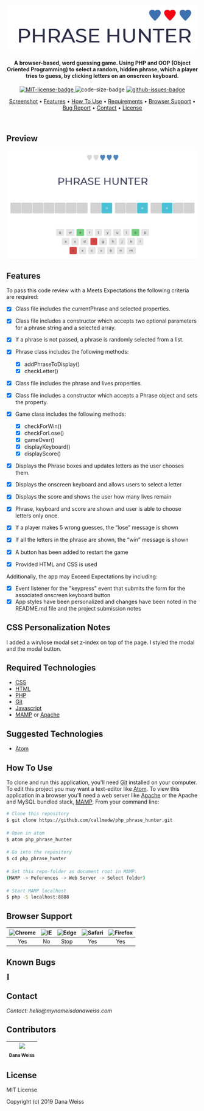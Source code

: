 <h1 align="center">
  <br>
  <a href="http://www.amitmerchant.com/electron-markdownify"><img src="/images/Logo.png" alt="Pic of the App" width="600px"></a>
</h1>

<h4 align="center">
A browser-based, word guessing game. Using PHP and OOP (Object Oriented Programming) to select a random, hidden phrase, which a player tries to guess, by clicking letters on an onscreen keyboard.
</h4>

<p align="center">
  <a href="https://opensource.org/licenses/MIT">
    <img src="https://img.shields.io/badge/License-MIT-green.svg?style=popout"
    alt="MIT-license-badge">
  </a>
  <img src="https://img.shields.io/github/languages/code-size/callmedw/php_phrase_hunter.svg?style=popout"
  alt="code-size-badge">
  <a href="https://GitHub.com/callmedw/php_phrase_hunter/issues/">
    <img src="https://img.shields.io/github/issues/callmedw/php_phrase_hunter.svg?style=popout"
    alt="github-issues-badge">
  </a>
</p>

<p align="center">
  <a href="#preview">Screenshot</a> •
  <a href="#features">Features</a> •
  <a href="#how-to-use">How To Use</a> •
  <a href="#required-technologies">Requirements</a> •
  <a href="#browser-support">Browser Support</a> •
  <a href="#known-bugs">Bug Report</a> •
  <a href="#contact">Contact</a> •
  <a href="#license">License</a>
</p>

<br>


## Preview

![screenshot](/images/PhraseHunter.png)

## Features

To pass this code review with a Meets Expectations the following criteria are required:

- [x] Class file includes the currentPhrase and selected properties.
- [x] Class file includes a constructor which accepts two optional parameters for a phrase string and a selected array.
- [x] If a phrase is not passed, a phrase is randomly selected from a list.
- [x] Phrase class includes the following methods:
    - [x] addPhraseToDisplay()
    - [x] checkLetter()
- [x] Class file includes the phrase and lives properties.
- [x] Class file includes a constructor which accepts a Phrase object and sets the property.
- [x] Game class includes the following methods:
    - [x] checkForWin()
    - [x] checkForLose()
    - [x] gameOver()
    - [x] displayKeyboard()
    - [x] displayScore()
- [x] Displays the Phrase boxes and updates letters as the user chooses them.
- [x] Displays the onscreen keyboard and allows users to select a letter
- [x] Displays the score and shows the user how many lives remain
- [x] Phrase, keyboard and score are shown and user is able to choose letters only once.
- [x] If a player makes 5 wrong guesses, the “lose” message is shown
- [x] If all the letters in the phrase are shown, the “win” message is shown
- [x] A button has been added to restart the game
- [x] Provided HTML and CSS is used


Additionally, the app may Exceed Expectations by including:

- [x] Event listener for the "keypress" event that submits the form for the associated onscreen keyboard button
- [x] App styles have been personalized and changes have been noted in the README.md file and the project submission notes

## CSS Personalization Notes

I added a win/lose modal set z-index on top of the page.
I styled the modal and the modal button.

## Required Technologies

* [CSS](https://www.w3.org/TR/CSS/)
* [HTML](https://www.w3.org/TR/html5/)
* [PHP](https://php.net)
* [Git](https://git-scm.com)
* [Javascript](https://www.javascript.com/)
* [MAMP](https://www.mamp.info/en/) or [Apache](https://httpd.apache.org/)

## Suggested Technologies

* [Atom](https://atom.io/)

## How To Use

To clone and run this application, you'll need [Git](https://git-scm.com) installed on your computer. To edit this project you may want a text-editor like [Atom](https://atom.io/). To view this application in a browser you'll need a web server like [Apache](https://httpd.apache.org/) or the Apache and MySQL bundled stack, [MAMP](https://www.mamp.info/en/). From your command line:

```bash
# Clone this repository
$ git clone https://github.com/callmedw/php_phrase_hunter.git

# Open in atom
$ atom php_phrase_hunter

# Go into the repository
$ cd php_phrase_hunter

# Set this repo-folder as document root in MAMP.
(MAMP -> Peferences -> Web Server -> Select folder)

# Start MAMP localhost
$ php -S localhost:8888
```
##  Browser Support
| <img src="https://user-images.githubusercontent.com/1215767/34348387-a2e64588-ea4d-11e7-8267-a43365103afe.png" alt="Chrome" width="16px" height="16px" /> | <img src="https://user-images.githubusercontent.com/1215767/34348590-250b3ca2-ea4f-11e7-9efb-da953359321f.png" alt="IE" width="16px" height="16px" />  | <img src="https://user-images.githubusercontent.com/1215767/34348380-93e77ae8-ea4d-11e7-8696-9a989ddbbbf5.png" alt="Edge" width="16px" height="16px" />  | <img src="https://user-images.githubusercontent.com/1215767/34348394-a981f892-ea4d-11e7-9156-d128d58386b9.png" alt="Safari" width="16px" height="16px" />  | <img src="https://user-images.githubusercontent.com/1215767/34348383-9e7ed492-ea4d-11e7-910c-03b39d52f496.png" alt="Firefox" width="16px" height="16px" />  |
| :---------: | :---------: | :---------: | :---------: | :---------: |
| Yes | No | Stop | Yes | Yes |

## Known Bugs

🐞

## Contact

_Contact: hello@mynameisdanaweiss.com_

## Contributors

<!-- prettier-ignore -->
| [<img src="https://avatars2.githubusercontent.com/u/21694548?s=460&v=4" width="100px;"/><br /><sub><b>Dana Weiss</b></sub>](https://github.com/callmedw)<br /> |
| :---: |

## License

MIT License

Copyright (c) 2019 Dana Weiss
